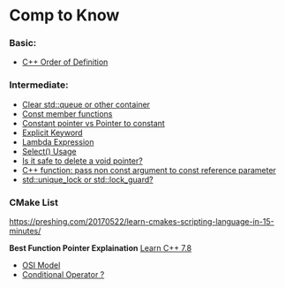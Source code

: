 # Comp to Know

### Basic:
- [C++ Order of Definition](https://stackoverflow.com/questions/2133250/x-does-not-name-a-type-error-in-c)<br>
### Intermediate:
- [Clear std::queue or other container](https://github.com/MingruiZhangW/Useful-Function-Database/blob/master/Comp%20to%20Know/Clear_std::queue.md)<br>
- [Const member functions](https://github.com/MingruiZhangW/Useful-Function-Database/blob/master/Comp%20to%20Know/Const%20member%20functions%20in%20C%2B%2B.md)<br>
- [Constant pointer vs Pointer to constant](https://github.com/MingruiZhangW/Useful-Function-Database/blob/master/Comp%20to%20Know/Constant_pointer_vs_pointer_to_const.md)<br>
- [Explicit Keyword](https://drive.google.com/open?id=1SgI5uVEQNXnk_8LhMSCDR5HVvoJ-GQxSfRc9mqVr_z0)<br>
- [Lambda Expression](https://drive.google.com/open?id=1vcgD99RtXAhN9gaVsGe7ueGiao-EZZYHd5ojxIqGGzs)<br>
- [Select() Usage](https://drive.google.com/open?id=1TI29UiUzfKljZbGLpQOlep2i0gTgtknrucborCGvq5k)<br>
- [Is it safe to delete a void pointer?](https://stackoverflow.com/questions/941832/is-it-safe-to-delete-a-void-pointer)<br>
- [C++ function: pass non const argument to const reference parameter](https://github.com/MingruiZhangW/Useful-Function-Database/blob/master/Comp%20to%20Know/c%2B%2B%20function:%20pass%20non%20const%20argument%20to%20const%20reference%20parameter.md)<br>
- [std::unique_lock or std::lock_guard?](https://github.com/MingruiZhangW/Useful-Function-Database/blob/master/Comp%20to%20Know/std::unique_lock%3Cstd::mutex%3E%20or%20std::lock_guard%3Cstd::mutex%3E%3F.md)<br>

### CMake List
https://preshing.com/20170522/learn-cmakes-scripting-language-in-15-minutes/

**Best Function Pointer Explaination**
[Learn C++ 7.8](https://www.learncpp.com/cpp-tutorial/78-function-pointers/)<br>

- [OSI Model](https://www.cloudflare.com/learning/ddos/glossary/open-systems-interconnection-model-osi/)<br>
- [Conditional Operator ?](https://github.com/MingruiZhangW/Useful-Function-Database/blob/master/Comp%20to%20Know/Conditional%20Operator%20%3F.md)<br>
